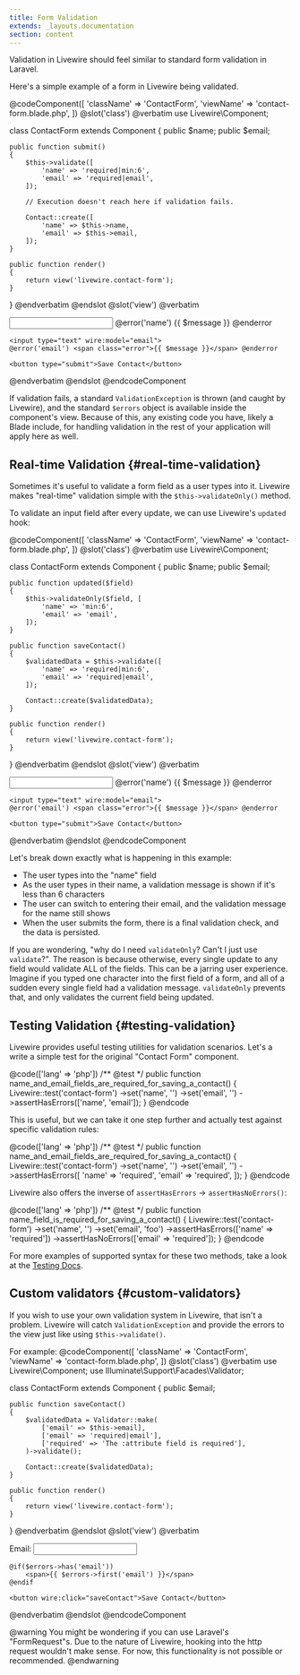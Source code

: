 ```yaml
---
title: Form Validation
extends: _layouts.documentation
section: content
---
```


Validation in Livewire should feel similar to standard form validation in Laravel.

Here's a simple example of a form in Livewire being validated.

@codeComponent([
    'className' => 'ContactForm',
    'viewName' => 'contact-form.blade.php',
])
@slot('class')
@verbatim
use Livewire\Component;

class ContactForm extends Component
{
    public $name;
    public $email;

    public function submit()
    {
        $this->validate([
            'name' => 'required|min:6',
            'email' => 'required|email',
        ]);

        // Execution doesn't reach here if validation fails.

        Contact::create([
            'name' => $this->name,
            'email' => $this->email,
        ]);
    }

    public function render()
    {
        return view('livewire.contact-form');
    }
}
@endverbatim
@endslot
@slot('view')
@verbatim
<form wire:submit.prevent="submit">
    <input type="text" wire:model="name">
    @error('name') <span class="error">{{ $message }}</span> @enderror

    <input type="text" wire:model="email">
    @error('email') <span class="error">{{ $message }}</span> @enderror

    <button type="submit">Save Contact</button>
</form>
@endverbatim
@endslot
@endcodeComponent

If validation fails, a standard `ValidationException` is thrown (and caught by Livewire), and the standard `$errors` object is available inside the component's view. Because of this, any existing code you have, likely a Blade include, for handling validation in the rest of your application will apply here as well.

## Real-time Validation {#real-time-validation}

Sometimes it's useful to validate a form field as a user types into it. Livewire makes "real-time" validation simple with the `$this->validateOnly()` method.

To validate an input field after every update, we can use Livewire's `updated` hook:

@codeComponent([
    'className' => 'ContactForm',
    'viewName' => 'contact-form.blade.php',
])
@slot('class')
@verbatim
use Livewire\Component;

class ContactForm extends Component
{
    public $name;
    public $email;

    public function updated($field)
    {
        $this->validateOnly($field, [
            'name' => 'min:6',
            'email' => 'email',
        ]);
    }

    public function saveContact()
    {
        $validatedData = $this->validate([
            'name' => 'required|min:6',
            'email' => 'required|email',
        ]);

        Contact::create($validatedData);
    }

    public function render()
    {
        return view('livewire.contact-form');
    }
}
@endverbatim
@endslot
@slot('view')
@verbatim
<form wire:submit="submit">
    <input type="text" wire:model="name">
    @error('name') <span class="error">{{ $message }}</span> @enderror

    <input type="text" wire:model="email">
    @error('email') <span class="error">{{ $message }}</span> @enderror

    <button type="submit">Save Contact</button>
</form>
@endverbatim
@endslot
@endcodeComponent

Let's break down exactly what is happening in this example:
* The user types into the "name" field
* As the user types in their name, a validation message is shown if it's less than 6 characters
* The user can switch to entering their email, and the validation message for the name still shows
* When the user submits the form, there is a final validation check, and the data is persisted.

If you are wondering, "why do I need `validateOnly`? Can't I just use `validate`?". The reason is because otherwise, every single update to any field would validate ALL of the fields. This can be a jarring user experience. Imagine if you typed one character into the first field of a form, and all of a sudden every single field had a validation message. `validateOnly` prevents that, and only validates the current field being updated.

## Testing Validation {#testing-validation}

Livewire provides useful testing utilities for validation scenarios. Let's a write a simple test for the original "Contact Form" component.

@code(['lang' => 'php'])
/** @test */
public function name_and_email_fields_are_required_for_saving_a_contact()
{
    Livewire::test('contact-form')
        ->set('name', '')
        ->set('email', '')
        ->assertHasErrors(['name', 'email']);
}
@endcode

This is useful, but we can take it one step further and actually test against specific validation rules:

@code(['lang' => 'php'])
/** @test */
public function name_and_email_fields_are_required_for_saving_a_contact()
{
    Livewire::test('contact-form')
        ->set('name', '')
        ->set('email', '')
        ->assertHasErrors([
            'name' => 'required',
            'email' => 'required',
        ]);
}
@endcode

Livewire also offers the inverse of `assertHasErrors` -> `assertHasNoErrors()`:

@code(['lang' => 'php'])
/** @test */
public function name_field_is_required_for_saving_a_contact()
{
    Livewire::test('contact-form')
        ->set('name', '')
        ->set('email', 'foo')
        ->assertHasErrors(['name' => 'required'])
        ->assertHasNoErrors(['email' => 'required']);
}
@endcode

For more examples of supported syntax for these two methods, take a look at the [Testing Docs](/docs/testing).

## Custom validators {#custom-validators}

If you wish to use your own validation system in Livewire, that isn't a problem. Livewire will catch `ValidationException` and provide the errors to the view just like using `$this->validate()`.

For example:
@codeComponent([
    'className' => 'ContactForm',
    'viewName' => 'contact-form.blade.php',
])
@slot('class')
@verbatim
use Livewire\Component;
use Illuminate\Support\Facades\Validator;

class ContactForm extends Component
{
    public $email;

    public function saveContact()
    {
        $validatedData = Validator::make(
            ['email' => $this->email],
            ['email' => 'required|email'],
            ['required' => 'The :attribute field is required'],
        )->validate();

        Contact::create($validatedData);
    }

    public function render()
    {
        return view('livewire.contact-form');
    }
}
@endverbatim
@endslot
@slot('view')
@verbatim
<div>
    Email: <input wire:model.lazy="email">

    @if($errors->has('email'))
        <span>{{ $errors->first('email') }}</span>
    @endif

    <button wire:click="saveContact">Save Contact</button>
</div>
@endverbatim
@endslot
@endcodeComponent

@warning
You might be wondering if you can use Laravel's "FormRequest"s. Due to the nature of Livewire, hooking into the http request wouldn't make sense. For now, this functionality is not possible or recommended.
@endwarning
